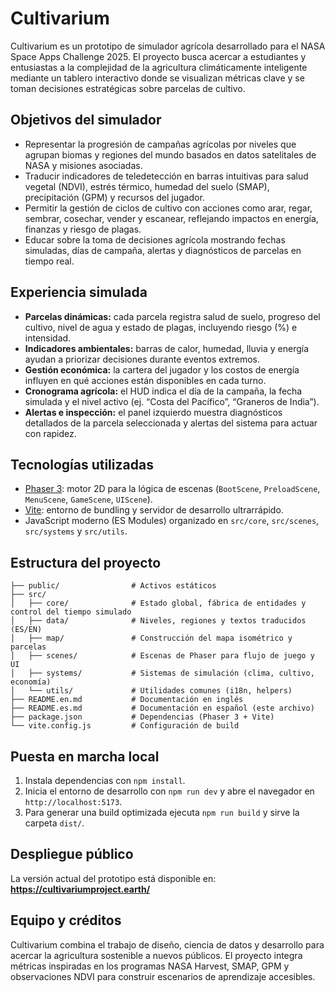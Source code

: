 # Cultivarium

Cultivarium es un prototipo de simulador agrícola desarrollado para el NASA Space Apps Challenge 2025. El proyecto busca acercar a estudiantes y entusiastas a la complejidad de la agricultura climáticamente inteligente mediante un tablero interactivo donde se visualizan métricas clave y se toman decisiones estratégicas sobre parcelas de cultivo.

## Objetivos del simulador
- Representar la progresión de campañas agrícolas por niveles que agrupan biomas y regiones del mundo basados en datos satelitales de NASA y misiones asociadas.
- Traducir indicadores de teledetección en barras intuitivas para salud vegetal (NDVI), estrés térmico, humedad del suelo (SMAP), precipitación (GPM) y recursos del jugador.
- Permitir la gestión de ciclos de cultivo con acciones como arar, regar, sembrar, cosechar, vender y escanear, reflejando impactos en energía, finanzas y riesgo de plagas.
- Educar sobre la toma de decisiones agrícola mostrando fechas simuladas, días de campaña, alertas y diagnósticos de parcelas en tiempo real.

## Experiencia simulada
- **Parcelas dinámicas:** cada parcela registra salud de suelo, progreso del cultivo, nivel de agua y estado de plagas, incluyendo riesgo (%) e intensidad.
- **Indicadores ambientales:** barras de calor, humedad, lluvia y energía ayudan a priorizar decisiones durante eventos extremos.
- **Gestión económica:** la cartera del jugador y los costos de energía influyen en qué acciones están disponibles en cada turno.
- **Cronograma agrícola:** el HUD indica el día de la campaña, la fecha simulada y el nivel activo (ej. “Costa del Pacífico”, “Graneros de India”).
- **Alertas e inspección:** el panel izquierdo muestra diagnósticos detallados de la parcela seleccionada y alertas del sistema para actuar con rapidez.

## Tecnologías utilizadas
- [Phaser 3](https://phaser.io/): motor 2D para la lógica de escenas (`BootScene`, `PreloadScene`, `MenuScene`, `GameScene`, `UIScene`).
- [Vite](https://vitejs.dev/): entorno de bundling y servidor de desarrollo ultrarrápido.
- JavaScript moderno (ES Modules) organizado en `src/core`, `src/scenes`, `src/systems` y `src/utils`.

## Estructura del proyecto
```
├── public/                # Activos estáticos
├── src/
│   ├── core/              # Estado global, fábrica de entidades y control del tiempo simulado
│   ├── data/              # Niveles, regiones y textos traducidos (ES/EN)
│   ├── map/               # Construcción del mapa isométrico y parcelas
│   ├── scenes/            # Escenas de Phaser para flujo de juego y UI
│   ├── systems/           # Sistemas de simulación (clima, cultivo, economía)
│   └── utils/             # Utilidades comunes (i18n, helpers)
├── README.en.md           # Documentación en inglés
├── README.es.md           # Documentación en español (este archivo)
├── package.json           # Dependencias (Phaser 3 + Vite)
└── vite.config.js         # Configuración de build
```

## Puesta en marcha local
1. Instala dependencias con `npm install`.
2. Inicia el entorno de desarrollo con `npm run dev` y abre el navegador en `http://localhost:5173`.
3. Para generar una build optimizada ejecuta `npm run build` y sirve la carpeta `dist/`.

## Despliegue público
La versión actual del prototipo está disponible en: **https://cultivariumproject.earth/**

## Equipo y créditos
Cultivarium combina el trabajo de diseño, ciencia de datos y desarrollo para acercar la agricultura sostenible a nuevos públicos. El proyecto integra métricas inspiradas en los programas NASA Harvest, SMAP, GPM y observaciones NDVI para construir escenarios de aprendizaje accesibles.
